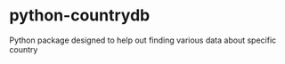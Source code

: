 python-countrydb
================

Python package designed to help out finding various data about specific country
